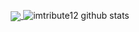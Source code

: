 <p align="center">
  <a href="https://github.com/imtribute12/github-readme-stats">
  <img align="center" src="https://github-readme-stats.vercel.app/api?username=imtribute12&theme=gotham"  />
</a>
<a>
  <img alt="imtribute12 github stats" src="https://github-readme-stats.vercel.app/api/top-langs/?username=imtribute12&theme=gotham" />
</a>
</p>
  
